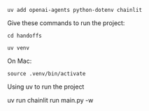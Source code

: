  
 
    uv add openai-agents python-dotenv chainlit

Give these commands to run the project:

    cd handoffs

    uv venv

On Mac:

    source .venv/bin/activate

Using uv to run the project

    

uv run chainlit run main.py -w
